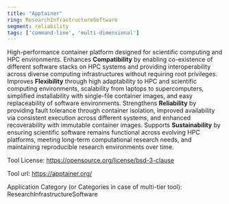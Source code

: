 ```yaml
---
title: "Apptainer"
ring: ResearchInfrastructureSoftware
segment: reliability
tags: ['command-line', 'multi-dimensional']
---
```

High-performance container platform designed for scientific computing and HPC environments. Enhances **Compatibility** by enabling co-existence of different software stacks on HPC systems and providing interoperability across diverse computing infrastructures without requiring root privileges. Improves **Flexibility** through high adaptability to HPC and scientific computing environments, scalability from laptops to supercomputers, simplified installability with single-file container images, and easy replaceability of software environments. Strengthens **Reliability** by providing fault tolerance through container isolation, improved availability via consistent execution across different systems, and enhanced recoverability with immutable container images. Supports **Sustainability** by ensuring scientific software remains functional across evolving HPC platforms, meeting long-term computational research needs, and maintaining reproducible research environments over time.

Tool License: https://opensource.org/license/bsd-3-clause

Tool url: https://apptainer.org/

Application Category (or Categories in case of multi-tier tool): ResearchInfrastructureSoftware
